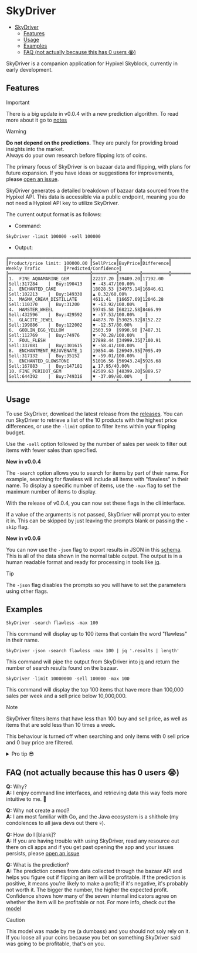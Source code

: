 # SkyDriver

<!-- TOC -->
- [SkyDriver](#skydriver)
  - [Features](#features)
  - [Usage](#usage)
  - [Examples](#examples)
  - [FAQ (not actually because this has 0 users 😭)](#faq-not-actually-because-this-has-0-users-)
<!-- TOC -->

SkyDriver is a companion application for Hypixel Skyblock, currently in early development.

## Features

> [!IMPORTANT]
> There is a big update in v0.0.4 with a new prediction algorithm.
> To read more about it go to [notes](notes.md)

> [!WARNING]
> **Do not depend on the predictions.**
> They are purely for providing broad insights into the market. <br>
> Always do your own research before flipping lots of coins.

The primary focus of SkyDriver is on bazaar data and flipping, with plans for future expansion. If you have ideas or suggestions for improvements, please [open an issue](https://github.com/kociumba/SkyDriver/issues/new/choose).

SkyDriver generates a detailed breakdown of bazaar data sourced from the Hypixel API. This data is accessible via a public endpoint, meaning you do not need a Hypixel API key to utilize SkyDriver.

The current output format is as follows:

- Command:

```console
SkyDriver -limit 100000 -sell 100000
```

- Output:
  
```
╔═══════════════════════════════╦═════════╦════════╦══════════╦═══════════════════════════════╦════════════════════╗
║Product/price limit: 100000.00 ║SellPrice║BuyPrice║Difference║         Weekly Trafic         ║Predicted/Confidence║
╠═══════════════════════════════╬═════════╬════════╬══════════╬═══════════════════════════════╬════════════════════╣
║1.  FINE_AQUAMARINE_GEM        ║22217.20 ║39409.20║17192.00  ║Sell:317284    |  Buy:190413   ║▼ -43.47/100.00%    ║
║2.  ENCHANTED_CAKE             ║18028.53 ║34975.14║16946.61  ║Sell:102213    |  Buy:149330   ║▲ 0.32/60.00%       ║
║3.  MAGMA_CREAM_DISTILLATE     ║4611.41  ║16657.69║12046.28  ║Sell:110370    |  Buy:31200    ║▼ -63.92/100.00%    ║
║4.  HAMSTER_WHEEL              ║59745.58 ║68212.58║8466.99   ║Sell:432596    |  Buy:429592   ║▼ -57.53/100.00%    ║
║5.  GLACITE_JEWEL              ║44873.70 ║53025.92║8152.22   ║Sell:199886    |  Buy:122002   ║▼ -12.57/80.00%     ║
║6.  GOBLIN_EGG_YELLOW          ║2503.59  ║9990.90 ║7487.31   ║Sell:112769    |  Buy:74976    ║▼ -70.28/100.00%    ║
║7.  FOUL_FLESH                 ║27898.44 ║34999.35║7100.91   ║Sell:337081    |  Buy:301615   ║▼ -58.41/100.00%    ║
║8.  ENCHANTMENT_REJUVENATE_1   ║19854.46 ║26949.95║7095.49   ║Sell:317132    |  Buy:35152    ║▼ -59.01/100.00%    ║
║9.  ENCHANTED_GLOWSTONE        ║51016.56 ║56943.24║5926.68   ║Sell:167883    |  Buy:147181   ║▲ 17.95/40.00%      ║
║10. FINE_PERIDOT_GEM           ║42509.63 ║48399.20║5889.57   ║Sell:644392    |  Buy:749316   ║▼ -37.09/80.00%     ║
╚═══════════════════════════════╩═════════╩════════╩══════════╩═══════════════════════════════╩════════════════════╝
```

<!--As you may have noticed, there is a price limit feature that can be enforced. This is done by passing `-limit (price)` as an argument to SkyDriver, which restricts the results to products with an instant buy price below this value.-->
 
## Usage

To use SkyDriver, download the latest release from the [releases](https://github.com/kociumba/SkyDriver/releases).
You can run SkyDriver to retrieve a list of the 10 products with the highest price differences, or use the `-limit` option to filter items within your flipping budget.

Use the `-sell` option followed by the number of sales per week to filter out items with fewer sales than specified.

**New in v0.0.4**

The `-search` option allows you to search for items by part of their name. For example, searching for flawless will include all items with "flawless" in their name. To display a specific number of items, use the `-max` flag to set the maximum number of items to display.

With the release of v0.0.4, you can now set these flags in the cli interface.

If a value of the arguments is not passed, SkyDriver will prompt you to enter it in.
This can be skipped by just leaving the prompts blank or passing the `-skip` flag.

**New in v0.0.6**

You can now use the `-json` flag to export results in JSON in this [schema](api/schema.json). This is all of the data shown in the normal table output.
The output is in a human readable format and ready for processing in tools like [jq](https://stedolan.github.io/jq/).

> [!TIP]
> The `-json` flag disables the prompts so you will have to set the parameters using other flags.

## Examples

```console
SkyDriver -search flawless -max 100
```

This command will display up to 100 items that contain the word "flawless" in their name.

```console
SkyDriver -json -search flawless -max 100 | jq '.results | length'
```

This command will pipe the output from SkyDriver into jq and return the number of search results found on the bazaar.

```console
SkyDriver -limit 10000000 -sell 100000 -max 100
```

This command will display the top 100 items that have more than 100,000 sales per week and a sell price below 10,000,000.

> [!NOTE]
> SkyDriver filters items that have less than 100 buy and sell price, as well as items that are sold less than 10 times a week.
> 
> This behaviour is turned off when searching and only items with 0 sell price and 0 buy price are filtered.

<details>
  <summary>Pro tip 😎</summary>

> [!TIP]
> Run `SkyDriver -max 10000000` to show a very long table of all the items on the bazaar.

</details>

## FAQ (not actually because this has 0 users 😭)

**Q:** Why? <br>
**A:** I enjoy command line interfaces, and retrieving data this way feels more intuitive to me. 🙂

**Q:** Why not create a mod? <br>
**A:** I am most familiar with Go, and the Java ecosystem is a shithole (my condolences to all java devs out there 💀).

**Q:** How do I [blank]? <br>
**A:** If you are having trouble with using SkyDriver, read any 
resource out there on cli apps and if you get past opening the app and your issues persists, 
please [open an issue](https://github.com/kociumba/SkyDriver/issu.es/new/choose)

**Q:** What is the prediction? <br>
**A:** The prediction comes from data collected through the bazaar API and helps you figure out if flipping an item will be profitable. If the prediction is positive, it means you're likely to make a profit; if it's negative, it's probably not worth it. The bigger the number, the higher the expected profit. Confidence shows how many of the seven internal indicators agree on whether the item will be profitable or not. For more info, check out the [model](notes.md)
> [!CAUTION]
> This model was made by me (a dumbass) and you should not soly rely on it.
> If you loose all your coins because you bet on something SkyDriver said was going to be profitable, that's on you.